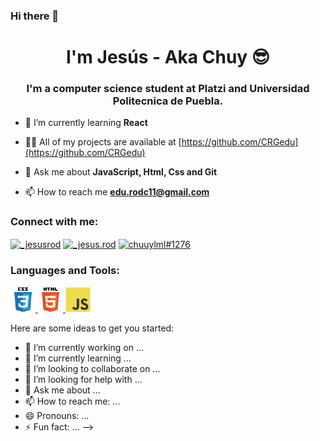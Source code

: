 ### Hi there 👋

<h1 align="center"> I'm Jesús - Aka Chuy 😎</h1>
<h3 align="center">I'm a computer science student at Platzi and Universidad Politecnica de Puebla.</h3>

- 🌱 I’m currently learning **React**

- 👨‍💻 All of my projects are available at [https://github.com/CRGedu](https://github.com/CRGedu)

- 💬 Ask me about **JavaScript, Html, Css and Git**

- 📫 How to reach me **edu.rodc11@gmail.com**

<h3 align="left">Connect with me:</h3>
<p align="left">
<a href="https://twitter.com/_jesusrod" target="blank"><img align="center" src="https://raw.githubusercontent.com/rahuldkjain/github-profile-readme-generator/master/src/images/icons/Social/twitter.svg" alt="_jesusrod" height="30" width="40" /></a>
<a href="https://instagram.com/_jesus.rod" target="blank"><img align="center" src="https://raw.githubusercontent.com/rahuldkjain/github-profile-readme-generator/master/src/images/icons/Social/instagram.svg" alt="_jesus.rod" height="30" width="40" /></a>
<a href="https://discord.gg/chuuylml#1276" target="blank"><img align="center" src="https://raw.githubusercontent.com/rahuldkjain/github-profile-readme-generator/master/src/images/icons/Social/discord.svg" alt="chuuylml#1276" height="30" width="40" /></a>
</p>

<h3 align="left">Languages and Tools:</h3>
<p align="left"> <a href="https://www.w3schools.com/css/" target="_blank" rel="noreferrer"> <img src="https://raw.githubusercontent.com/devicons/devicon/master/icons/css3/css3-original-wordmark.svg" alt="css3" width="40" height="40"/> </a> <a href="https://www.w3.org/html/" target="_blank" rel="noreferrer"> <img src="https://raw.githubusercontent.com/devicons/devicon/master/icons/html5/html5-original-wordmark.svg" alt="html5" width="40" height="40"/> </a> <a href="https://developer.mozilla.org/en-US/docs/Web/JavaScript" target="_blank" rel="noreferrer"> <img src="https://raw.githubusercontent.com/devicons/devicon/master/icons/javascript/javascript-original.svg" alt="javascript" width="40" height="40"/> </a> </p>




Here are some ideas to get you started:

- 🔭 I’m currently working on ...
- 🌱 I’m currently learning ...
- 👯 I’m looking to collaborate on ...
- 🤔 I’m looking for help with ...
- 💬 Ask me about ...
- 📫 How to reach me: ...
- 😄 Pronouns: ...
- ⚡ Fun fact: ...
-->
